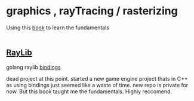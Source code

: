 #  graphics , rayTracing / rasterizing 
Using this [book](https://gabrielgambetta.com/computer-graphics-from-scratch/) to learn the fundamentals
<br /><br />
## [RayLib](https://www.raylib.com)
golang raylib [bindings](https://pkg.go.dev/github.com/gen2brain/raylib-go/raylib)

dead project at this point. started a new game engine project thats in C++ as using bindings just seemed like a waste of time. new repo is private for now. But this book taught me the fundamentals. Highly reccomend. 
